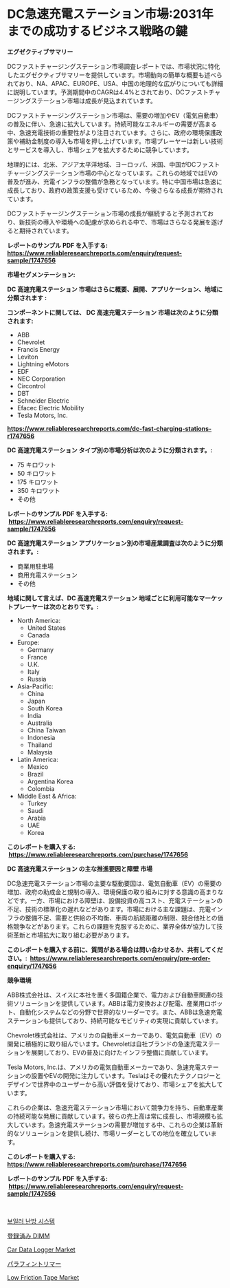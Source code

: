 <p><h1>DC急速充電ステーション市場:2031年までの成功するビジネス戦略の鍵</h1></p><p><strong>エグゼクティブサマリー</strong></p>
<p><p>DCファストチャージングステーション市場調査レポートでは、市場状況に特化したエグゼクティブサマリーを提供しています。市場動向の簡単な概要も述べられており、NA、APAC、EUROPE、USA、中国の地理的な広がりについても詳細に説明しています。予測期間中のCAGRは4.4%とされており、DCファストチャージングステーション市場は成長が見込まれています。</p><p>DCファストチャージングステーション市場は、需要の増加やEV（電気自動車）の普及に伴い、急速に拡大しています。持続可能なエネルギーの需要が高まる中、急速充電技術の重要性がより注目されています。さらに、政府の環境保護政策や補助金制度の導入も市場を押し上げています。市場プレーヤーは新しい技術とサービスを導入し、市場シェアを拡大するために競争しています。</p><p>地理的には、北米、アジア太平洋地域、ヨーロッパ、米国、中国がDCファストチャージングステーション市場の中心となっています。これらの地域ではEVの普及が進み、充電インフラの整備が急務となっています。特に中国市場は急速に成長しており、政府の政策支援も受けているため、今後さらなる成長が期待されています。</p><p>DCファストチャージングステーション市場の成長が継続すると予測されており、新技術の導入や環境への配慮が求められる中で、市場はさらなる発展を遂げると期待されています。</p></p>
<p><strong>レポートのサンプル PDF を入手する: <a href="https://www.reliableresearchreports.com/enquiry/request-sample/1747656">https://www.reliableresearchreports.com/enquiry/request-sample/1747656</a></strong></p>
<p><strong>市場セグメンテーション:</strong></p>
<p><strong> DC 高速充電ステーション 市場はさらに概要、展開、アプリケーション、地域に分類されます :</strong></p>
<p><strong>コンポーネントに関しては、 DC 高速充電ステーション 市場は次のように分類されます: &nbsp;</strong></p>
<p><ul><li>ABB</li><li>Chevrolet</li><li>Francis Energy</li><li>Leviton</li><li>Lightning eMotors</li><li>EDF</li><li>NEC Corporation</li><li>Circontrol</li><li>DBT</li><li>Schneider Electric</li><li>Efacec Electric Mobility</li><li>Tesla Motors, Inc.</li></ul></p>
<p><strong><a href="https://www.reliableresearchreports.com/dc-fast-charging-stations-r1747656">https://www.reliableresearchreports.com/dc-fast-charging-stations-r1747656</a></strong></p>
<p><strong> DC 高速充電ステーション タイプ別の市場分析は次のように分類されます。:</strong></p>
<p><ul><li>75 キロワット</li><li>50 キロワット</li><li>175 キロワット</li><li>350 キロワット</li><li>その他</li></ul></p>
<p><strong>レポートのサンプル PDF を入手する: &nbsp;<a href="https://www.reliableresearchreports.com/enquiry/request-sample/1747656">https://www.reliableresearchreports.com/enquiry/request-sample/1747656</a></strong></p>
<p><strong> DC 高速充電ステーション アプリケーション別の市場産業調査は次のように分類されます。:</strong></p>
<p><ul><li>商業用駐車場</li><li>商用充電ステーション</li><li>その他</li></ul></p>
<p><strong>地域に関して言えば、DC 高速充電ステーション 地域ごとに利用可能なマーケットプレーヤーは次のとおりです。:</strong></p>
<p><ul>
    <li>
        North America:
        <ul>
            <li>United States</li>
            <li>Canada</li>
        </ul>
    </li>
    <li>
        Europe:
        <ul>
            <li>Germany</li>
            <li>France</li>
            <li>U.K.</li>
            <li>Italy</li>
            <li>Russia</li>
        </ul>
    </li>
    <li>
        Asia-Pacific:
        <ul>
            <li>China</li>
            <li>Japan</li>
            <li>South Korea</li>
            <li>India</li>
            <li>Australia</li>
            <li>China Taiwan</li>
            <li>Indonesia</li>
            <li>Thailand</li>
            <li>Malaysia</li>
        </ul>
    </li>
    <li>
        Latin America:
        <ul>
            <li>Mexico</li>
            <li>Brazil</li>
            <li>Argentina Korea</li>
            <li>Colombia</li>
        </ul>
    </li>
    <li>
        Middle East & Africa:
        <ul>
            <li>Turkey</li>
            <li>Saudi</li>
            <li>Arabia</li>
            <li>UAE</li>
            <li>Korea</li>
        </ul>
    </li>
    </ul></p>
<p><strong>このレポートを購入する: &nbsp;<a href="https://www.reliableresearchreports.com/purchase/1747656">https://www.reliableresearchreports.com/purchase/1747656</a></strong></p>
<p><strong>DC 高速充電ステーション の主な推進要因と障壁 市場</strong></p>
<p><p>DC急速充電ステーション市場の主要な駆動要因は、電気自動車（EV）の需要の増加、政府の助成金と規制の導入、環境保護の取り組みに対する意識の高まりなどです。一方、市場における障壁は、設備投資の高コスト、充電ステーションの不足、技術の標準化の遅れなどがあります。市場における主な課題は、充電インフラの整備不足、需要と供給の不均衡、車両の航続距離の制限、競合他社との価格競争などがあります。これらの課題を克服するために、業界全体が協力して技術革新と市場拡大に取り組む必要があります。</p></p>
<p><strong>このレポートを購入する前に、質問がある場合は問い合わせるか、共有してください。:&nbsp; <a href="https://www.reliableresearchreports.com/enquiry/pre-order-enquiry/1747656">https://www.reliableresearchreports.com/enquiry/pre-order-enquiry/1747656</a></strong></p>
<p><strong>競争環境</strong></p>
<p><p>ABB株式会社は、スイスに本社を置く多国籍企業で、電力および自動車関連の技術ソリューションを提供しています。ABBは電力変換および配電、産業用ロボット、自動化システムなどの分野で世界的なリーダーです。また、ABBは急速充電ステーションも提供しており、持続可能なモビリティの実現に貢献しています。</p><p>Chevrolet株式会社は、アメリカの自動車メーカーであり、電気自動車（EV）の開発に積極的に取り組んでいます。Chevroletは自社ブランドの急速充電ステーションを展開しており、EVの普及に向けたインフラ整備に貢献しています。</p><p>Tesla Motors, Inc.は、アメリカの電気自動車メーカーであり、急速充電ステーションの設置やEVの開発に注力しています。Teslaはその優れたテクノロジーとデザインで世界中のユーザーから高い評価を受けており、市場シェアを拡大しています。</p><p>これらの企業は、急速充電ステーション市場において競争力を持ち、自動車産業の持続可能な発展に貢献しています。彼らの売上高は常に成長し、市場規模も拡大しています。急速充電ステーションの需要が増加する中、これらの企業は革新的なソリューションを提供し続け、市場リーダーとしての地位を確立しています。</p></p>
<p><strong>このレポートを購入する: &nbsp; <a href="https://www.reliableresearchreports.com/purchase/1747656">https://www.reliableresearchreports.com/purchase/1747656</a></strong></p>
<p><strong>レポートのサンプル PDF を入手する: &nbsp;<a href="https://www.reliableresearchreports.com/enquiry/request-sample/1747656">https://www.reliableresearchreports.com/enquiry/request-sample/1747656</a></strong><strong></strong></p>
<p>&nbsp;</p>
<p><p><a href="https://medium.com/@kylevasquez266/%EB%B3%B4%EC%9D%BC%EB%9F%AC-%EB%82%9C%EB%B0%A9-%EC%8B%9C%EC%8A%A4%ED%85%9C-%EC%8B%9C%EC%9E%A5-%EA%B7%9C%EB%AA%A8-%EB%B0%8F-%EC%8B%9C%EC%9E%A5-%EB%8F%99%ED%96%A5-%EC%A0%84%EC%B2%B4-%EC%82%B0%EC%97%85-%EA%B0%9C%EC%9A%94-2024-%EB%85%84%EB%B6%80%ED%84%B0-2031-%EB%85%84%EA%B9%8C%EC%A7%80-2ef7a459eaa6">보일러 난방 시스템</a></p><p><a href="https://medium.com/@dixiegrimes2023/%E7%99%BB%E9%8C%B2%E6%B8%88%E3%81%BFdimm%E5%B8%82%E5%A0%B4%E3%81%AE%E5%88%86%E6%9E%90%E3%81%A8-2024%E5%B9%B4%E3%81%8B%E3%82%892031%E5%B9%B4%E3%81%BE%E3%81%A7%E3%81%AE%E6%9C%9F%E9%96%93%E3%81%AB%E4%BA%88%E6%B8%AC%E3%81%95%E3%82%8C%E3%82%8B%E5%B8%82%E5%A0%B4%E8%A6%8F%E6%A8%A1-aa3b09af8dd6">登録済み DIMM</a></p><p><a href="https://www.linkedin.com/pulse/car-data-logger-market-research-report-provides-critical-insights-oz60e?trackingId=Er4fNr3P7fK4qCNK4vJ29Q%3D%3D">Car Data Logger Market</a></p><p><a href="https://medium.com/@russellrodriguez2727/%E3%83%91%E3%83%A9%E3%83%95%E3%82%A3%E3%83%B3%E3%83%88%E3%83%AA%E3%83%9E%E3%83%BC%E5%B8%82%E5%A0%B4-%E5%B8%82%E5%A0%B4cagr-%E5%B8%82%E5%A0%B4%E3%83%88%E3%83%AC%E3%83%B3%E3%83%89-%E3%81%8A%E3%82%88%E3%81%B3%E6%88%90%E9%95%B7%E6%88%A6%E7%95%A5%E3%81%AB%E9%96%A2%E3%81%99%E3%82%8B%E6%B4%9E%E5%AF%9F%E3%82%92%E5%BE%97%E3%82%8B-43535af78c97">パラフィントリマー</a></p><p><a href="https://www.linkedin.com/pulse/low-friction-tape-market-analysis-size-global-industry-overview-57yte?trackingId=gjP8Isp9YSjiGhc6355eEA%3D%3D">Low Friction Tape Market</a></p></p>